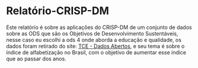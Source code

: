 # Relatório-CRISP-DM

 Este relatório é sobre as aplicações do CRISP-DM de um conjunto de dados sobre as ODS que são os Objetivos de Desenvolvimento Sustentáveis, nesse caso eu escolhi a ods 4 onde aborda a educação e qualidade, os dados foram retirado do site: [TCE - Dados Abertos](https://dadosabertos.tce.go.gov.br/), e seu tema é sobre o índice de alfabetização no Brasil, com o objetivo de aumentar esse índice que ao passar dos anos.
